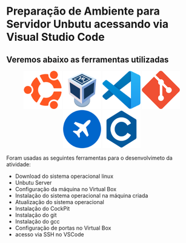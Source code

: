 # Preparação de Ambiente para Servidor Unbutu acessando via Visual Studio Code

## Veremos abaixo as ferramentas utilizadas

<p align="center">
<img src=logoubuntu.png width=100 height=100> <img src=logovirtualbox.png width=100 height=100> <img src=logovscode.png width=100 height=100> <img src=logogit.png width=100 height=100> <img src=logocockpit.png width=100 height=100> <img src=logolinguagemc.png width=100 height=100>
</p>
Foram usadas as seguintes ferramentas para o desenvolvimeto da atividade:

- Download  do sistema operacional linux
- Unbutu Server
- Configuração da máquina no Virtual Box
- Instalação do sistema operacional na máquina criada
- Atualização do sistema operacional
- Instalação do CockPit
- Instalação do git
- Instalação do gcc
- Configuração de portas no Virtual Box
- acesso via SSH no VSCode